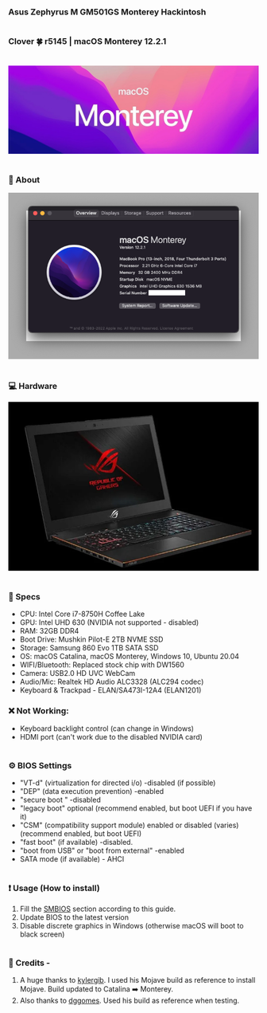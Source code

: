 ### Asus Zephyrus M GM501GS Monterey Hackintosh

#

### Clover 🍀 r5145 | macOS Monterey 12.2.1
#


![header](_resources/header.jpeg)
#

### 📸 About

![About](_resources/about.jpeg)
#

### 💻 Hardware

![About](_resources/laptop.jpeg)
#

### 📃 Specs

* CPU: Intel Core i7-8750H Coffee Lake
* GPU: Intel UHD 630 (NVIDIA not supported - disabled)
* RAM: 32GB DDR4
* Boot Drive: Mushkin Pilot-E 2TB NVME SSD
* Storage: Samsung 860 Evo 1TB SATA SSD
* OS: macOS Catalina, macOS Monterey, Windows 10, Ubuntu 20.04
* WIFI/Bluetooth: Replaced stock chip with DW1560
* Camera: USB2.0 HD UVC WebCam
* Audio/Mic: Realtek HD Audio ALC3328 (ALC294 codec)
* Keyboard & Trackpad - ELAN/SA473I-12A4 (ELAN1201)

### ❌ Not Working:
*  Keyboard backlight control (can change in Windows)
*  HDMI port (can't work due to the disabled NVIDIA card)
#
  
### ⚙️ BIOS Settings

- "VT-d" (virtualization for directed i/o) -disabled (if possible)
- "DEP" (data execution prevention) -enabled
- "secure boot " -disabled
- "legacy boot" optional (recommend enabled, but boot UEFI if you have it)
- "CSM" (compatibility support module) enabled or disabled (varies) (recommend enabled, but boot UEFI)
- "fast boot" (if available) -disabled.
- "boot from USB" or "boot from external" -enabled
- SATA mode (if available) - AHCI
#

### ❗️ Usage (How to install)

1. Fill the [SMBIOS](https://www.tonymacx86.com/threads/an-idiots-guide-to-imessage.196827) section according to this guide. 
2. Update BIOS to the latest version
3. Disable discrete graphics in Windows (otherwise macOS will boot to black screen)
#
  
### 🙏 Credits - 
  
 1. A huge thanks to [kylergib](https://github.com/kylergib/Asus-Zephyrus-M-gm501gs-Mojave). I used his Mojave build as reference to install Mojave. Build updated to Catalina ➡️ Monterey.
 2. Also thanks to [dggomes](https://github.com/dggomes/asuszephyrus-m). Used his build as reference when testing.
